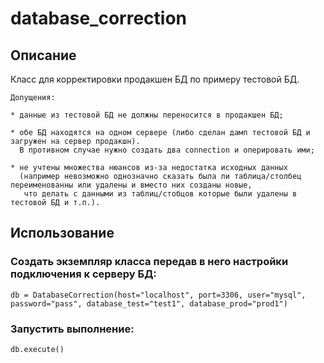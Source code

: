 # database_correction
## Описание
Класс для корректировки продакшен БД по примеру тестовой БД.
    
    Допущения:
    
    * данные из тестовой БД не должны переносится в продакшен БД;
    
    * обе БД находятся на одном сервере (либо сделан дамп тестовой БД и загружен на сервер продакшн).
      В противном случае нужно создать два connection и оперировать ими;
      
    * не учтены множества нюансов из-за недостатка исходных данных
      (например невозможно однозначно сказать была ли таблица/столбец переименованны или удалены и вместо них созданы новые,
       что делать с данными из таблиц/стобцов которые были удалены в тестовой БД и т.п.).

## Использование
### Создать экземпляр класса передав в него настройки подключения к серверу БД:
`
db = DatabaseCorrection(host="localhost",
                        port=3306,
                        user="mysql",
                        password="pass",
                        database_test="test1",
                        database_prod="prod1")
`
### Запустить выполнение:
`
db.execute()
`
